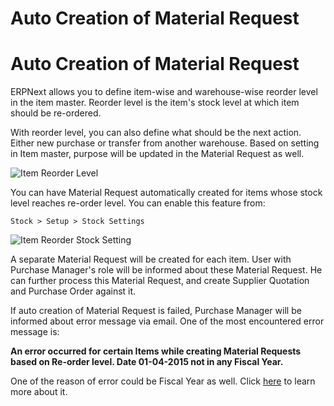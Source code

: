 <h1>Auto Creation of Material Request</h1>

<h1>Auto Creation of Material Request</h1>

ERPNext allows you to define item-wise and warehouse-wise reorder level in the item master. Reorder level is the item's stock level at which item should be re-ordered.

With reorder level, you can also define what should be the next action. Either new purchase or transfer from another warehouse. Based on setting in Item master, purpose will be updated in the Material Request as well.

![Item Reorder Level]({{docs_base_url}}/assets/img/articles/$SGrab_391.png)

You can have Material Request automatically created for items whose stock level reaches re-order level. You can enable this feature from:

`Stock > Setup > Stock Settings`

![Item Reorder Stock Setting]({{docs_base_url}}/assets/img/articles/$SGrab_392.png)

A separate Material Request will be created for each item. User with Purchase Manager's role will be informed about these Material Request. He can further process this Material Request, and create Supplier Quotation and Purchase Order against it.

If auto creation of Material Request is failed, Purchase Manager will be informed about error message via email. One of the most encountered error message is:

**An error occurred for certain Items while creating Material Requests based on Re-order level.
Date 01-04-2015 not in any Fiscal Year.**

One of the reason of error could be Fiscal Year as well. Click [here](https://erpnext.com/kb/accounts/fiscal-year-error) to learn more about it.
<!-- markdown -->
